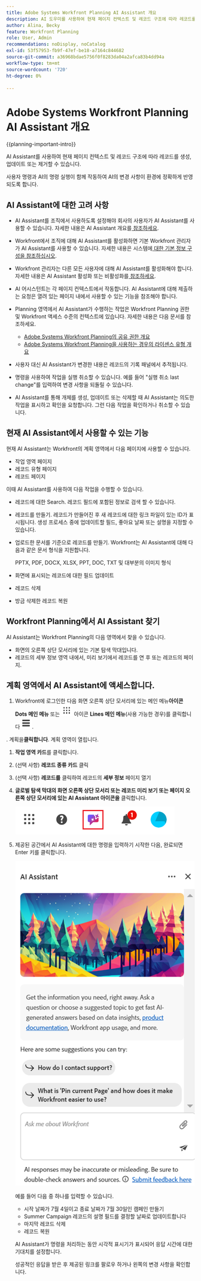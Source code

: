 ```yaml
---
title: Adobe Systems Workfront Planning AI Assistant 개요
description: AI 도우미를 사용하여 현재 페이지 컨텍스트 및 레코드 구조에 따라 레코드를 생성, 업데이트 또는 제거할 수 있습니다. 사용자 명령과 AI의 명령 실행이 함께 작동하여 AI의 변경 사항이 환경에 정확하게 반영되도록 합니다.
author: Alina, Becky
feature: Workfront Planning
role: User, Admin
recommendations: noDisplay, noCatalog
exl-id: 53f57953-fb9f-47ef-be18-a7164c844682
source-git-commit: a36968bdae5756f0f8283da04a2afca83b4dd94a
workflow-type: tm+mt
source-wordcount: '720'
ht-degree: 0%

---
```



# Adobe Systems Workfront Planning AI Assistant 개요

<!--<span class="preview">The highlighted information on this page refers to functionality not yet generally available. It is available only in the Preview environment for all customers. After the monthly releases to Production, the same features are also available in the Production environment for customers who enabled fast releases. </span>   

<span class="preview">For information about fast releases, see [Enable or disable fast releases for your organization](/help/quicksilver/administration-and-setup/set-up-workfront/configure-system-defaults/enable-fast-release-process.md). </span> -->


{{planning-important-intro}}

AI Assistant를 사용하여 현재 페이지 컨텍스트 및 레코드 구조에 따라 레코드를 생성, 업데이트 또는 제거할 수 있습니다.

사용자 명령과 AI의 명령 실행이 함께 작동하여 AI의 변경 사항이 환경에 정확하게 반영되도록 합니다.

## AI Assistant에 대한 고려 사항

* AI Assistant를 조직에서 사용하도록 설정해야 회사의 사용자가 AI Assistant를 사용할 수 있습니다. 자세한 내용은 AI Assistant 개요를[ 참조하세요](/help/quicksilver/workfront-basics/ai-assistant/ai-assistant-overview.md).
* Workfront에서 조직에 대해 AI Assistant를 활성화하면 기본 Workfront 관리자가 AI Assistant를 사용할 수 있습니다. 자세한 내용은 시스템에[ 대한 기본 정보 구성을 참조하십시오](/help/quicksilver/administration-and-setup/get-started-wf-administration/configure-basic-info.md).

* Workfront 관리자는 다른 모든 사용자에 대해 AI Assistant를 활성화해야 합니다. 자세한 내용은 AI Assistant 활성화 또는 비활성화를[ 참조하세요](/help/quicksilver/workfront-basics/ai-assistant/enable-or-disable-assistant.md).

* AI 어시스턴트는 각 페이지 컨텍스트에서 작동합니다. AI Assistant에 대해 제출하는 요청은 열려 있는 페이지 내에서 사용할 수 있는 기능을 참조해야 합니다.

* Planning 영역에서 AI Assistant가 수행하는 작업은 Workfront Planning 권한 및 Workfront 액세스 수준의 컨텍스트에 있습니다. 자세한 내용은 다음 문서를 참조하세요.

   * [Adobe Systems Workfront Planning의 공유 권한 개요](/help/quicksilver/planning/access/sharing-permissions-overview.md)
   * [Adobe Systems Workfront Planning을 사용하는 경우의 라이센스 유형 개요](/help/quicksilver/planning/access/license-type-overview.md)

* 사용자 대신 AI Assistant가 변경한 내용은 레코드의 기록 패널에서 추적됩니다.

* 명령을 사용하여 작업을 실행 취소할 수 있습니다. 예를 들어 &quot;실행 취소 last change&quot;를 입력하여 변경 사항을 되돌릴 수 있습니다.

* AI Assistant를 통해 개체를 생성, 업데이트 또는 삭제할 때 AI Assistant는 의도한 작업을 표시하고 확인을 요청합니다. 그런 다음 작업을 확인하거나 취소할 수 있습니다.

## 현재 AI Assistant에서 사용할 수 있는 기능

현재 AI Assistant는 Workfront의 계획 영역에서 다음 페이지에 사용할 수 있습니다.

* 작업 영역 페이지
* 레코드 유형 페이지
* 레코드 페이지

이때 AI Assistant를 사용하여 다음 작업을 수행할 수 있습니다.

* 레코드에 대한 Search. 레코드 필드에 포함된 정보로 검색 할 수 있습니다.
* 레코드를 만들기. 레코드가 만들어진 후 새 레코드에 대한 링크 파일이 있는 ID가 표시됩니다. 생성 프로세스 중에 업데이트할 필드, 좋아요 날짜 또는 설명을 지정할 수 있습니다.
* 업로드한 문서를 기준으로 레코드를 만들기. Workfront는 AI Assistant에 대해 다음과 같은 문서 형식을 지원합니다.

  PPTX, PDF, DOCX, XLSX, PPT, DOC, TXT 및 대부분의 이미지 형식
* 화면에 표시되는 레코드에 대한 필드 업데이트
* 레코드 삭제
* 방금 삭제한 레코드 복원


## Workfront Planning에서 AI Assistant 찾기

AI Assistant는 Workfront Planning의 다음 영역에서 찾을 수 있습니다.

* 화면의 오른쪽 상단 모서리에 있는 기본 탐색 막대입니다.
* 레코드의 세부 정보 영역 내에서, 미리 보기에서 레코드를 연 후 또는 레코드의 페이지.

## 계획 영역에서 AI Assistant에 액세스합니다.

1. Workfront에 로그인한 다음 화면 오른쪽 상단 모서리에 있는 메인 메뉴&#x200B;**아이콘 Dots 메인 메뉴** 또는 ![왼쪽 상단 모서리에 있는 메인 메뉴](assets/dots-main-menu.png) 아이콘 **Lines 메인 메뉴**(사용 가능한 경우)를 클릭합니다![](assets/lines-main-menu.png).

. 계획을&#x200B;**클릭합니다**. 계획 영역이 열립니다.

1. **작업 영역 카드**&#x200B;를 클릭합니다.

1. (선택 사항) **레코드 종류 카드** 클릭

1. (선택 사항) **레코드를** 클릭하여 레코드의 **세부 정보** 페이지 열기

1. **글로벌 탐색 막대의 화면 오른쪽 상단 모서리 또는 레코드 미리 보기 또는 페이지 오른쪽 상단 모서리에 있는 AI Assistant 아이콘을** 클릭합니다.

   ![AI Assistant 아이콘](assets/ai-assistant-icon-highlighted.png)

1. 제공된 공간에서 AI Assistant에 대한 명령을 입력하기 시작한 다음, 완료되면 Enter 키를 클릭합니다.

   ![빈 명령 상자가 있는 AI Assistant 패널](assets/ai-assistant-panel-with-empty-command-box.png)

   예를 들어 다음 중 하나를 입력할 수 있습니다.

   * 시작 날짜가 7월 4일이고 종료 날짜가 7월 30일인 캠페인 만들기
   * Summer Campaign 레코드의 설명 필드를 결정할 날짜로 업데이트합니다
   * 마지막 레코드 삭제
   * 레코드 복원

   AI Assistant가 명령을 처리하는 동안 시각적 표시기가 표시되어 응답 시간에 대한 기대치를 설정합니다.

   성공적인 응답을 받은 후 제공된 링크를 팔로우 하거나 왼쪽의 변경 사항을 확인합니다.



